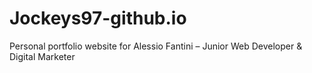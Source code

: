 # Jockeys97-github.io
Personal portfolio website for Alessio Fantini – Junior Web Developer &amp; Digital Marketer
